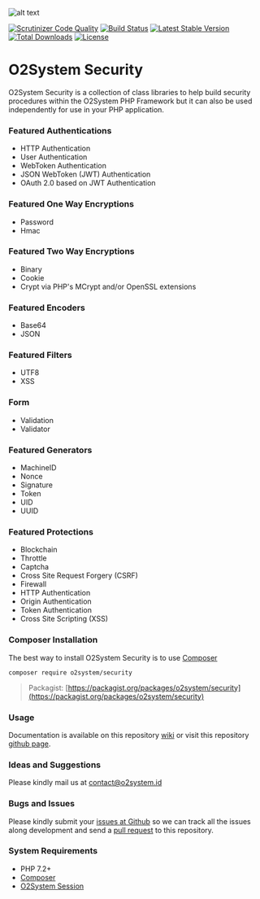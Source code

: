 ![alt text](https://www.o2system.id/assets/img/covers/cover-o2system-atom-security.png "O2System Security Atom")

[![Scrutinizer Code Quality](https://scrutinizer-ci.com/g/o2system/security/badges/quality-score.png?b=master)](https://scrutinizer-ci.com/g/o2system/security/?branch=master)
[![Build Status](https://scrutinizer-ci.com/g/o2system/security/badges/build.png?b=master)](https://scrutinizer-ci.com/g/o2system/security/build-status/master)
[![Latest Stable Version](https://poser.pugx.org/o2system/security/v/stable)](https://packagist.org/packages/o2system/security)
[![Total Downloads](https://poser.pugx.org/o2system/security/downloads)](https://packagist.org/packages/o2system/security)
[![License](https://poser.pugx.org/o2system/security/license)](https://packagist.org/packages/o2system/security)

# O2System Security
O2System Security is a collection of class libraries to help build security procedures within the O2System PHP Framework but it can also be used independently for use in your PHP application.

### Featured Authentications
- HTTP Authentication
- User Authentication
- WebToken Authentication
- JSON WebToken (JWT) Authentication
- OAuth 2.0 based on JWT Authentication

### Featured One Way Encryptions
- Password
- Hmac

### Featured Two Way Encryptions
- Binary
- Cookie
- Crypt via PHP's MCrypt and/or OpenSSL extensions

### Featured Encoders
- Base64
- JSON

### Featured Filters
- UTF8
- XSS

### Form
- Validation
- Validator

### Featured Generators
- MachineID
- Nonce
- Signature
- Token
- UID
- UUID

### Featured Protections
- Blockchain
- Throttle
- Captcha
- Cross Site Request Forgery (CSRF)
- Firewall
- HTTP Authentication
- Origin Authentication
- Token Authentication
- Cross Site Scripting (XSS)

### Composer Installation
The best way to install O2System Security is to use [Composer](https://getcomposer.org)
```
composer require o2system/security
```
> Packagist: [https://packagist.org/packages/o2system/security](https://packagist.org/packages/o2system/security)

### Usage
Documentation is available on this repository [wiki](https://github.com/o2system/security/wiki) or visit this repository [github page](https://o2system.github.io/security).

### Ideas and Suggestions
Please kindly mail us at [contact@o2system.id](mailto:contact@o2system.id])

### Bugs and Issues
Please kindly submit your [issues at Github](http://github.com/o2system/security/issues) so we can track all the issues along development and send a [pull request](http://github.com/o2system/security/pulls) to this repository.

### System Requirements
- PHP 7.2+
- [Composer](https://getcomposer.org)
- [O2System Session](https://github.com/o2system/session)